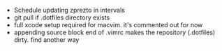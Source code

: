 * Schedule updating zprezto in intervals
* git pull if .dotfiles directory exists
* full xcode setup required for macvim. it's commented out for now
* appending source block end of .vimrc makes the repository (.dotfiles) dirty. find another way
